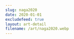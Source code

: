 ```yaml
---
slug: naga2020
date: 2020-01-01
excludefeed: true
layout: art-detail
filename: /art/naga2020.webp
---
```

